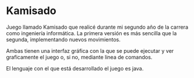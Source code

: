# Kamisado

Juego llamado Kamisado que realicé durante mi segundo año de la carrera como ingeniería informática.
La primera versión es más sencilla que la segunda, implementando nuevos movimientos.

Ambas tienen una interfaz gráfica con la que se puede ejecutar y ver graficamente el juego o, si no, mediante linea de comandos. 

El lenguaje con el que está desarrollado el juego es java. 
